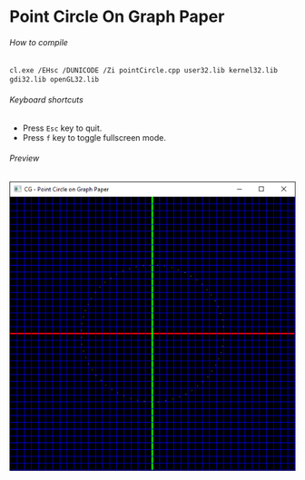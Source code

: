 Point Circle On Graph Paper
===========================

###### How to compile

```
cl.exe /EHsc /DUNICODE /Zi pointCircle.cpp user32.lib kernel32.lib gdi32.lib openGL32.lib
```

###### Keyboard shortcuts
- Press ```Esc``` key to quit.
- Press ```f``` key to toggle fullscreen mode.

###### Preview
![pointCircle][pointCircle-image]

<!-- Image declaration -->

[pointCircle-image]: ./preview/pointCircle.png "Point Circle on Graph Paper"
